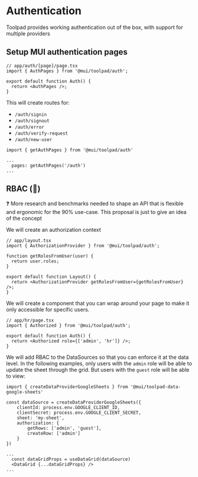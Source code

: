 # Authentication

<p class="description">Toolpad provides working authentication out of the box, with support for multiple providers</p>

## Setup MUI authentication pages

```tsx
// app/auth/[page]/page.tsx
import { AuthPages } from '@mui/toolpad/auth';

export default function Auth() {
  return <AuthPages />;
}
```

This will create routes for:

- `/auth/signin`
- `/auth/signout`
- `/auth/error`
- `/auth/verify-request`
- `/auth/new-user`

```tsx
import { getAuthPages } from '@mui/toolpad/auth'

...
  pages: getAuthPages('/auth')
...
```

## RBAC (🌟)

<aside>
❓ More research and benchmarks needed to shape an API that is flexible and ergonomic for the 90% use-case. This proposal is just to give an idea of the concept

</aside>

We will create an authorization context

```tsx
// app/layout.tsx
import { AuthorizationProvider } from '@mui/toolpad/auth';

function getRolesFromUser(user) {
  return user.roles;
}

export default function Layout() {
  return <AuthorizationProvider getRolesFromUser={getRolesFromUser} />;
}
```

We will create a component that you can wrap around your page to make it only accessible for specific users.

```tsx
// app/hr/page.tsx
import { Authorized } from '@mui/toolpad/auth';

export default function Auth() {
  return <Authorized role={['admin', 'hr']} />;
}
```

We will add RBAC to the DataSources so that you can enforce it at the data level. In the following examples, only users with the `admin` role will be able to update the sheet through the grid. But users with the `guest` role will be able to view:

```tsx
import { createDataProviderGoogleSheets } from '@mui/toolpad-data-google-sheets'

const dataSource = createDataProviderGoogleSheets({
    clientId: process.env.GOOGLE_CLIENT_ID,
    clientSecret: process.env.GOOGLE_CLIENT_SECRET,
    sheet: 'my-sheet',
    authorization: {
        getRows: ['admin', 'guest'],
        createRow: ['admin']
    }
})

...
  const dataGridProps = useDataGrid(dataSource)
  <DataGrid {...dataGridProps} />
...
```
